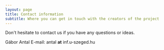 ```yaml
---
layout: page
title: Contact information
subtitle: Where you can get in touch with the creators of the project
---
```


Don't hesitate to contact us if you have any questions or ideas.

Gábor Antal
E-mail: antal **at** inf.u-szeged.hu


